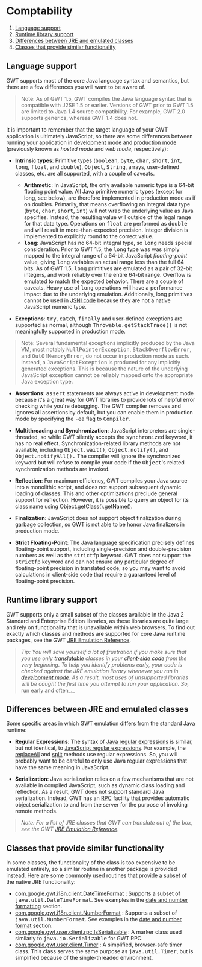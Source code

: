 Comptability
===

1.  [Language support](#language)
2.  [Runtime library support](#runtime)
3.  [Differences between JRE and emulated classes](#differences)
4.  [Classes that provide similar functionality](#similar)

## Language support<a id="language"></a>

GWT supports most of the core Java language syntax and semantics, but there are a few differences you will want to be aware of.

> Note: As of GWT 1.5, GWT compiles the Java language syntax that is compatible with J2SE 1.5 or earlier. Versions of GWT prior to GWT 1.5 are limited to Java 1.4 source
> compatibility. For example, GWT 2.0 supports generics, whereas GWT 1.4 does not.

It is important to remember that the target language of your GWT application
is ultimately JavaScript, so there are some differences between running your
application in [development mode](DevGuideCompilingAndDebugging.html#DevGuideDevMode)
and [production mode](DevGuideCompilingAndDebugging.html#DevGuideProdMode) (previously known as _hosted mode_ and _web mode_, respectively):

*   **Intrinsic types**: Primitive types (<tt>boolean</tt>, <tt>byte</tt>, <tt>char</tt>, <tt>short</tt>, <tt>int</tt>, <tt>long</tt>, <tt>float</tt>, and
<tt>double</tt>), <tt>Object</tt>, <tt>String</tt>, arrays, user-defined classes, etc. are all supported, with a couple of caveats.
    *   **Arithmetic**: In JavaScript, the only available numeric type is a 64-bit floating point value. All Java primitive numeric types (except for long, see below),
are therefore implemented in production mode as if on doubles. Primarily, that means overflowing an integral data type (<tt>byte</tt>, <tt>char</tt>, <tt>short</tt>, <tt>int</tt>) will
not wrap the underlying value as Java specifies. Instead, the resulting value will outside of the legal range for that data type. Operations on <tt>float</tt> are performed as
<tt>double</tt> and will result in more-than-expected precision. Integer division is implemented to explicitly round to the correct value.
    *   <strong><tt>long</tt></strong>: JavaScript has no 64-bit integral type, so <tt>long</tt> needs special consideration. Prior to GWT 1.5, the <tt>long</tt> type was was simply
mapped to the integral range of a 64-bit JavaScript <i>floating-point</i> value, giving <tt>long</tt> variables an actual range less than the full 64 bits. As of GWT 1.5,
<tt>long</tt> primitives are emulated as a pair of 32-bit integers, and work reliably over the entire 64-bit range. Overflow is emulated to match the expected behavior. There are
a couple of caveats. Heavy use of <tt>long</tt> operations will have a performance impact due to the underlying emulation. Additionally, long primitives cannot be used in [JSNI code](DevGuideCodingBasics.html#DevGuideJavaScriptNativeInterface) because they are not a native JavaScript numeric type.

*   **Exceptions**: <tt>try</tt>, <tt>catch</tt>, <tt>finally</tt> and user-defined exceptions are supported as normal, although <tt>Throwable.getStackTrace()</tt> is
not meaningfully supported in production mode.

> Note: Several fundamental exceptions implicitly produced by the Java VM, most notably <tt>NullPointerException</tt>, <tt>StackOverflowError</tt>, and
> <tt>OutOfMemoryError</tt>, do not occur in production mode as such. Instead, a <tt>JavaScriptException</tt> is produced for any implicitly generated exceptions. This is because the
> nature of the underlying JavaScript exception cannot be reliably mapped onto the appropriate Java exception type.

*   **Assertions**: <tt>assert</tt> statements are always active in
development mode because it's a great way for GWT libraries to provide lots of
helpful error checking while you're debugging. The GWT compiler removes and
ignores all assertions by default, but you can enable them in production mode by
specifying the <tt>-ea</tt> flag to <tt>Compiler</tt>.

*   **Multithreading and Synchronization**: JavaScript interpreters are single-threaded, so while GWT silently accepts the <tt>synchronized</tt> keyword, it has no
real effect. Synchronization-related library methods are not available, including <tt>Object.wait()</tt>, <tt>Object.notify()</tt>, and <tt>Object.notifyAll().</tt> The compiler
will ignore the synchronized keyword but will refuse to compile your code if the <tt>Object</tt>'s related synchronization methods are invoked.

*   **Reflection**: For maximum efficiency, GWT compiles your Java source into a monolithic script, and does not support subsequent dynamic loading of classes. This
and other optimizations preclude general support for reflection. However, it is possible to query an object for its class name using Object.getClass().[getName()](http://java.sun.com/j2se/1.5.0/docs/api/java/lang/Class.html#getName()).

*   **Finalization**: JavaScript does not support object
finalization during garbage collection, so GWT is not able to be honor Java
finalizers in production mode.

*   **Strict Floating-Point**: The Java language specification precisely defines floating-point support, including single-precision and double-precision numbers as
well as the <tt>strictfp</tt> keyword. GWT does not support the <tt>strictfp</tt> keyword and can not ensure any particular degree of floating-point precision in translated code,
so you may want to avoid calculations in client-side code that require a guaranteed level of floating-point precision.

## Runtime library support<a id="runtime"></a>

GWT supports only a small subset of the classes available in the Java 2 Standard and Enterprise Edition libraries, as these libraries are quite large and rely on functionality
that is unavailable within web browsers. To find out exactly which classes and methods are supported for core Java runtime packages, see the GWT [JRE Emulation Reference](RefJreEmulation.html).

> _Tip: You will save yourself a lot of frustration if you make sure that you use only [translatable](DevGuideCompilingAndDebugging.html#DevGuideJavaToJavaScriptCompiler) classes in your [client-side code](DevGuideCodingBasics.html#DevGuideClientSide) from the
> very beginning. To help you identify problems early, your code is checked
> against the JRE emulation library whenever you run in [development mode](DevGuideCompilingAndDebugging.html#DevGuideDevMode). As a result, most uses of unsupported libraries will be caught the first time you attempt to run your
> application. So,_ run early and often_._

## Differences between JRE and emulated classes<a id="differences"></a>

Some specific areas in which GWT emulation differs from the standard Java runtime:

*   **Regular Expressions**: The syntax of [Java regular expressions](http://java.sun.com/j2se/1.5.0/docs/api/java/util/regex/Pattern.html)
is similar, but not identical, to [JavaScript regular expressions](http://developer.mozilla.org/en-US/docs/Web/JavaScript/Guide/Regular_Expressions).
For example, the [replaceAll](http://java.sun.com/j2se/1.5.0/docs/api/java/lang/String.html#replaceAll(java.lang.String,%20java.lang.String)) and [split](http://java.sun.com/j2se/1.5.0/docs/api/java/lang/String.html#split(java.lang.String)) methods use regular expressions. So, you will probably want
to be careful to only use Java regular expressions that have the same meaning in JavaScript.

*   **Serialization**: Java serialization relies on a few mechanisms that are not available in compiled JavaScript, such as dynamic class loading and reflection. As a
result, GWT does not support standard Java serialization. Instead, GWT has an [RPC](DevGuideServerCommunication.html#DevGuideRemoteProcedureCalls) facility that provides
automatic object serialization to and from the server for the purpose of invoking remote methods.

> _Note: For a list of JRE classes that GWT can translate out of the box, see the GWT [JRE Emulation Reference](RefJreEmulation.html)._

## Classes that provide similar functionality<a id="similar"></a>

In some classes, the functionality of the class is too expensive to be emulated entirely, so a similar routine in another package is provided instead. Here are some commonly
used routines that provide a subset of the native JRE functionality:

*   [com.google.gwt.i18n.client.DateTimeFormat](/javadoc/latest/com/google/gwt/i18n/client/DateTimeFormat.html) : Supports a subset of <tt>java.util.DateTimeFormat</tt>. See examples in the [date and number formatting](DevGuideCodingBasics.html#DevGuideDateAndNumberFormat) section.
*   [com.google.gwt.i18n.client.NumberFormat](/javadoc/latest/com/google/gwt/i18n/client/NumberFormat.html) : Supports a subset of <tt>java.util.NumberFormat</tt>. See examples in the [date and number format](DevGuideCodingBasics.html#DevGuideDateAndNumberFormat) section.
*   [com.google.gwt.user.client.rpc.IsSerializable](/javadoc/latest/com/google/gwt/user/client/rpc/IsSerializable.html) : A marker class used similarly to <tt>java.io.Serializable</tt> for GWT RPC.
*   [com.google.gwt.user.client.Timer](/javadoc/latest/com/google/gwt/user/client/Timer.html) : A simplified, browser-safe timer class. This class serves the same purpose as <tt>java.util.Timer</tt>, but is simplified because of the single-threaded environment.
